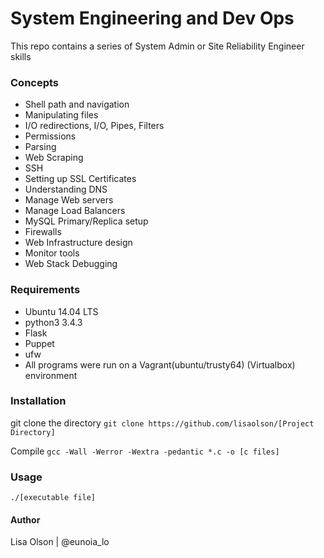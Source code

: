 # System Engineering and Dev Ops
This repo contains a series of System Admin or Site Reliability Engineer skills

### Concepts
- Shell path and navigation
- Manipulating files
- I/O redirections, I/O, Pipes, Filters
- Permissions
- Parsing
- Web Scraping
- SSH
- Setting up SSL Certificates
- Understanding DNS
- Manage Web servers
- Manage Load Balancers
- MySQL Primary/Replica setup
- Firewalls
- Web Infrastructure design
- Monitor tools
- Web Stack Debugging

### Requirements
- Ubuntu 14.04 LTS
- python3 3.4.3
- Flask
- Puppet
- ufw
- All programs were run on a Vagrant(ubuntu/trusty64) (Virtualbox) environment

### Installation
git clone the directory
```git clone https://github.com/lisaolson/[Project Directory]```

Compile
```gcc -Wall -Werror -Wextra -pedantic *.c -o [c files]```

### Usage
```./[executable file]```

#### Author
Lisa Olson | @eunoia_lo
